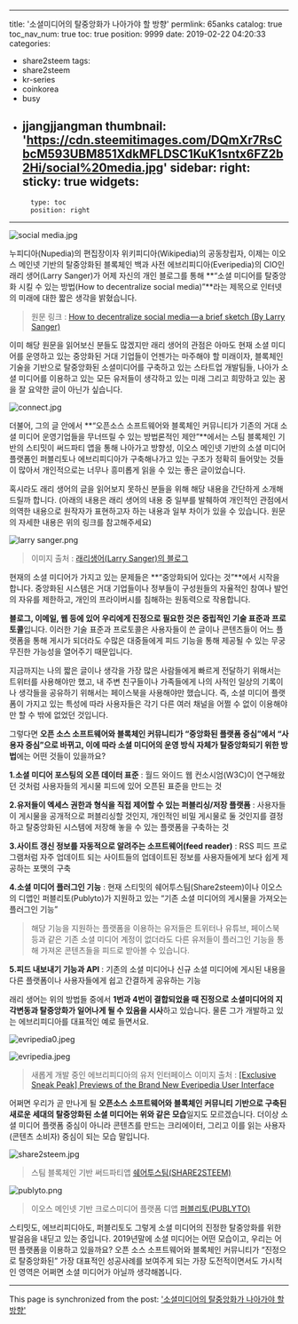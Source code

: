 
---
title: '소셜미디어의 탈중앙화가 나아가야 할 방향'
permlink: 65anks
catalog: true
toc_nav_num: true
toc: true
position: 9999
date: 2019-02-22 04:20:33
categories:
- share2steem
tags:
- share2steem
- kr-series
- coinkorea
- busy
- jjangjjangman
thumbnail: 'https://cdn.steemitimages.com/DQmXr7RsCbcM593UBM851XdkMFLDSC1KuK1sntx6FZ2b2Hi/social%20media.jpg'
sidebar:
    right:
        sticky: true
widgets:
    -
        type: toc
        position: right
---


![social media.jpg](https://cdn.steemitimages.com/DQmXr7RsCbcM593UBM851XdkMFLDSC1KuK1sntx6FZ2b2Hi/social%20media.jpg)

누피디아(Nupedia)의 편집장이자 위키피디아(Wikipedia)의 공동창립자, 이제는 이오스 메인넷 기반의 탈중앙화된 블록체인 백과 사전 에브리피디아(Everipedia)의 CIO인 래리 생어(Larry Sanger)가 어제 자신의 개인 블로그를 통해 **“소셜 미디어를 탈중앙화 시킬 수 있는 방법(How to decentralize social media)”**라는 제목으로 인터넷의 미래에 대한 짧은 생각을 밝혔습니다.

> 원문 링크 : [How to decentralize social media — a brief sketch (By Larry Sanger)](https://larrysanger.org/2019/02/how-to-decentralize-social-media-a-brief-sketch/)

이미 해당 원문을 읽어보신 분들도 많겠지만 래리 생어의 관점은 아마도 현재 소셜 미디어를 운영하고 있는 중앙화된 거대 기업들이 언젠가는 마주해야 할 미래이자, 블록체인 기술을 기반으로 탈중앙화된 소셜미디어를 구축하고 있는 스타트업 개발팀들, 나아가 소셜 미디어를 이용하고 있는 모든 유저들이 생각하고 있는 미래 그리고 희망하고 있는 꿈을 잘 요약한 글이 아닌가 싶습니다.

![connect.jpg](https://cdn.steemitimages.com/DQmSPJ49CKUuQTUfTTb5HvLHoryaEADMvUrV6JZ7XPzWpXn/connect.jpg)


더불어, 그의 글 안에서 **“오픈소스 소프트웨어와 블록체인 커뮤니티가 기존의 거대 소셜 미디어 운영기업들을 무너뜨릴 수 있는 방법론적인 제안”**에서는 스팀 블록체인 기반의 스티밋이 써드파티 앱을 통해 나아가고 방향성, 이오스 메인넷 기반의 소셜 미디어 플랫폼인 퍼블리토나 에브리피디아가 구축해나가고 있는 구조가 정확히 들어맞는 것들이 많아서 개인적으로는 너무나 흥미롭게 읽을 수 있는 좋은 글이었습니다.

혹시라도 래리 생어의 글을 읽어보지 못하신 분들을 위해 해당 내용을 간단하게 소개해드릴까 합니다. (아래의 내용은 래리 생어의 내용 중 일부를 발췌하여 개인적인 관점에서 의역한 내용으로 원작자가 표현하고자 하는 내용과 일부 차이가 있을 수 있습니다. 원문의 자세한 내용은 위의 링크를 참고해주세요)

![larry sanger.png](https://cdn.steemitimages.com/DQmbBJfkBCKGvVkUfX7wDqDSF5b8S9Crk38uJG5RthRSCpy/larry%20sanger.png)
> 이미지 출처 : [래리생어(Larry Sanger)의 블로그](https://larrysanger.org/2019/02/how-to-decentralize-social-media-a-brief-sketch/)

현재의 소셜 미디어가 가지고 있는 문제들은 **“중앙화되어 있다는 것”**에서 시작을 합니다. 중앙화된 시스템은 거대 기업들이나 정부들이 구성원들의 자율적인 참여나 발언의 자유를 제한하고, 개인의 프라이버시를 침해하는 원동력으로 작용합니다.

**블로그, 이메일, 웹 등에 있어 우리에게 진정으로 필요한 것은 중립적인 기술 표준과 프로토콜**입니다. 이러한 기술 표준과 프로토콜은 사용자들이 쓴 글이나 콘텐츠들이 어느 플랫폼을 통해 게시가 되더라도 수많은 대중들에게 피드 기능을 통해 제공될 수 있는 무궁무진한 가능성을 열어주기 때문입니다.

지금까지는 나의 짧은 글이나 생각을 가장 많은 사람들에게 빠르게 전달하기 위해서는 트위터를 사용해야만 했고, 내 주변 친구들이나 가족들에게 나의 사적인 일상의 기록이나 생각들을 공유하기 위해서는 페이스북을 사용해야만 했습니다. 즉, 소셜 미디어 플랫폼이 가지고 있는 특성에 따라 사용자들은 각기 다른 여러 채널을 어쩔 수 없이 이용해야만 할 수 밖에 없었던 것입니다.

그렇다면 **오픈 소스 소프트웨어와 블록체인 커뮤니티가 “중앙화된 플랫폼 중심”에서 “사용자 중심”으로 바뀌고, 이에 따라 소셜 미디어의 운영 방식 자체가 탈중앙화되기 위한 방법**에는 어떤 것들이 있을까요?


**1.소셜 미디어 포스팅의 오픈 데이터 표준** : 월드 와이드 웹 컨소시엄(W3C)이 연구해왔던 것처럼 사용자들의 게시물 피드에 있어 오픈된 표준을 만드는 것

**2.유저들이 엑세스 권한과 형식을 직접 제어할 수 있는 퍼블리싱/저장 플랫폼** : 사용자들이 게시물을 공개적으로 퍼블리싱할 것인지, 개인적인 비밀 게시물로 둘 것인지를 결정하고 탈중앙화된 시스템에 저장해 놓을 수 있는 플랫폼을 구축하는 것

**3.사이트 갱신 정보를 자동적으로 알려주는 소프트웨어(feed reader)** : RSS 피드 프로그램처럼 자주 업데이트 되는 사이트들의 업데이트된 정보를 사용자들에게 보다 쉽게 제공하는 포맷의 구축

**4.소셜 미디어 플러그인 기능** : 현재 스티밋의 쉐어투스팀(Share2steem)이나 이오스의 디앱인 퍼블리토(Publyto)가 지원하고 있는 “기존 소셜 미디어의 게시물을 가져오는 플러그인 기능”
> 해당 기능을 지원하는 플랫폼을 이용하는 유저들은 트위터나 유튜브, 페이스북 등과 같은 기존 소셜 미디어 계정이 없더라도 다른 유저들이 플러그인 기능을 통해 가져온 콘텐츠들을 피드로 받아볼 수 있습니다.

**5.피드 내보내기 기능과 API** : 기존의 소셜 미디어나 신규 소셜 미디어에 게시된 내용을 다른 플랫폼이나 사용자들에게 쉽고 간결하게 공유하는 기능

래리 생어는 위의 방법들 중에서 **1번과 4번이 결합되었을 때 진정으로 소셜미디어의 지각변동과 탈중앙화가 일어나게 될 수 있음을 시사**하고 있습니다. 물론 그가 개발하고 있는 에브리피디아를 대표적인 예로 들면서요.

![evripedia0.jpeg](https://cdn.steemitimages.com/DQmZ7sNiNjApycV8Q4N7Yy4qQSchuuCrriDV7QnuCNwe9v4/evripedia0.jpeg)

![evripedia.jpeg](https://cdn.steemitimages.com/DQmNcDvW7bHSyYNgVcGoT4eAiAt9pJmWb57UZEHmv12AzLC/evripedia.jpeg)

> 새롭게 개발 중인 에브리피디아의 유저 인터페이스
> 이미지 출처 : [[Exclusive Sneak Peak] Previews of the Brand New Everipedia User Interface](https://medium.com/@Everipedia/exclusive-sneak-peak-previews-of-the-brand-new-everipedia-user-interface-eb8f1108cf63)

어쩌면 우리가 곧 만나게 될 **오픈소스 소프트웨어와 블록체인 커뮤니티 기반으로 구축된 새로운 세대의 탈중앙화된 소셜 미디어는 위와 같은 모습**일지도 모르겠습니다. 더이상 소셜 미디어 플랫폼 중심이 아니라 콘텐츠를 만드는 크리에이터, 그리고 이를 읽는 사용자(콘텐츠 소비자) 중심이 되는 모습 말입니다.

![share2steem.jpg](https://cdn.steemitimages.com/DQmW9mPvQkBtv12U1SsrAkv1sjSzNx39T1uZWAJmYR8NAsh/share2steem.jpg)
> 스팀 블록체인 기반 써드파티앱 [쉐어투스팀(SHARE2STEEM)](https://share2steem.io/)

![publyto.png](https://cdn.steemitimages.com/DQmayrbkD2deSXDeMh7hbe4BdZTTqP7AcWzi94Wgn5kL1e8/publyto.png)
> 이오스 메인넷 기반 크로스미디어 플랫폼 디앱 [퍼블리토(PUBLYTO)](https://publyto.com/)


스티밋도, 에브리피디아도, 퍼블리토도 그렇게 소셜 미디어의 진정한 탈중앙화를 위한 발걸음을 내딛고 있는 중입니다. 2019년말에 소셜 미디어는 어떤 모습이고, 우리는 어떤 플랫폼을 이용하고 있을까요? 오픈 소스 소프트웨어와 블록체인 커뮤니티가 “진정으로 탈중앙화된” 가장 대표적인 성공사례를 보여주게 되는 가장 도전적이면서도 가시적인 영역은 어쩌면 소셜 미디어가 아닐까 생각해봅니다.

- - -

This page is synchronized from the post: ['소셜미디어의 탈중앙화가 나아가야 할 방향'](https://steemit.com/@donekim/65anks)
